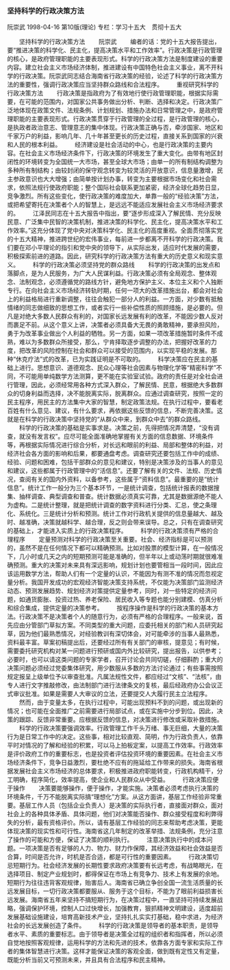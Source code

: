 ### 坚持科学的行政决策方法
阮崇武
1998-04-16
第10版(理论)
专栏：学习十五大　贯彻十五大

　　坚持科学的行政决策方法
　　阮崇武
　　编者的话：党的十五大报告提出，要“推进决策的科学化、民主化，提高决策水平和工作效率”。行政决策是行政管理的核心，是政府管理职能的主要表现形式。科学的行政决策方法是制度建设的重要内容。建立社会主义市场经济体制，推进建设有中国特色社会主义事业，离不开科学的行政决策。阮崇武同志结合海南省行政决策的经验，论述了科学的行政决策方法的重要性，强调行政决策应当坚持群众路线和合法程序。
　　重视研究科学的行政决策方法
　　行政决策是指政府为了有效地行使行政管理职能，根据实际需要，在可能的范围内，对国家公共事务做出分析、判断、选择和决定。行政决策广泛地体现在政策文件、法规条例、计划规划、措施办法和日常管理之中，是政府管理职能的主要表现形式。行政决策贯穿于行政管理的全过程，是行政管理的核心，是执政者政治意志、管理意志的集中体现。行政决策正确与否，牵涉国家、地区和千家万户的利益，影响几年、几十年甚至更长的历史过程，直接关系到国家的兴衰和人民的根本利益。
　　经济建设是社会活动的中心，也是行政决策的主要内容。在社会主义市场经济条件下，行政决策的环境发生了重大变化。由带有地区封闭性的环境转变为全国统一大市场，甚至全球大市场；由单一的所有制结构调整为多种所有制结构；由较封闭的保守观念转变为较灵活的开放意识，信息量激增，民主参政意识也大大增强；由简单按计划办事，转变为主要根据市场变化和社会需求，依照法规行使政府职能；整个国际社会联系更加紧密，经济全球化趋势日显，竞争激烈。所有这些变化，使行政决策的难度加大，单靠一般的“经验决策”方法，或把希望寄托在决策者个人的智慧上，是远远不能适应发展社会主义市场经济要求的。
　　江泽民同志在十五大报告中指出，要“逐步形成深入了解民情、充分反映民意、广泛集中民智的决策机制，推进决策的科学化、民主化，提高决策水平和工作效率。”这充分体现了党中央对决策科学化、民主化的高度重视。全面贯彻落实党的十五大精神，推进跨世纪的宏伟事业，每前进一步都离不开科学的行政决策。我们要在邓小平理论的指引和党中央的领导下，从实际出发，适应时代发展的需要，积极探索前进的道路。因此，研究科学的行政决策方法有重大的历史意义和现实意义。
　　科学的行政决策必须坚持党的群众路线
　　科学的行政决策的出发点和落脚点，是为人民服务，为广大人民谋利益。行政决策必须有全局观念、整体观念、法制观念，必须遵循党的路线方针，避免地方保护主义、本位主义和个人独断专行。在向社会主义市场经济转轨时期，任何一项大的改革措施出台，都会对社会上的利益格局进行重新调整，往往会触犯一部分人的利益。一方面，对少数有抵触情绪的同志做细致的思想工作，或者实行一些补偿性质的照顾措施，是必要的。但凡是对绝大多数人民群众有利的，对国家长远发展有利的改革，不能因少数人反对而裹足不前。从这个意义上讲，决策者必须具备大无畏的勇敢精神，要承担风险，勇于为改革事业做出个人利益的牺牲。另一方面，如果一项改革措施暂时条件不成熟，难以为多数群众所接受，那么，宁肯择取逐步调整的办法，把握好改革的力度，把改革的风险控制在社会和群众可以接受的范围内，以实现平稳的发展。那种“休克疗法”式的改革，已为实践证明是不可取的。
　　科学决策应在民主的基础上进行。思想意识、道德观念、民众心理等社会因素与物理化学等“精密科学”不同，不可能用单纯数学方法测算，更不能在实验室试验。政府的责任是对全社会进行管理，因此，必须经常用各种方式深入群众，了解民情、民意，根据绝大多数群众的切身利益而选择，决不能脱离实际，脱离群众。应通过调查研究，按照一定的民主程序，用民主的方法集中大家的智慧，制定政策法规。在执行过程中，要看老百姓有什么意见、建议，有什么要求，再依据这些反馈的信息，不断完善决策。这就是在科学的行政决策中坚持党的“从群众中来，到群众中去”的群众路线。
　　科学的行政决策的基础是实事求是。决策之前，先得把情况弄清楚，“没有调查，就没有发言权”。应尽可能全面准确地掌握有关方面的信息数据、环境条件等，再根据实际情况进行综合分析，对长远和眼前的利益、局部和整体的利益，对经济社会各方面的影响和后果，都要通盘考虑。调查研究还要包括工作中的成绩、经验、问题和困难，包括干部群众的意见和建议，特别是决策涉及的当事人的意见和建议，这些都属于行政管理中的“活信息”。还要了解有关的文件、法规、历史情况，查阅有关的国内外资料，以备参考，这些属于“资料信息”。最重要的是“统计信息”。统计工作一般分为三个基本环节，一是统计调查，包括统计报表的数据搜集、抽样调查、典型调查和普查。统计数据必须真实可靠，尤其是数据源绝不能人为虚构。二是统计整理，就是把统计调查的数字资料进行分类、汇总，使之条理化、系统化。三是统计分析和预测。统计工作对行政机关提供的信息量越大、越及时、越准确，决策就越科学、越合理，反之则会带来误导。总之，只有在调查研究的基础上，才能进入实质上的行政决策程序。
　　科学的行政决策须有严格的合理程序
　　定量预测对科学的行政决策至关重要。社会、经济指标是可以预测的，虽然不是在任何情况下都可以精确预测。比如对股票的模型计算，在一般情况下，几小时或几天之内的短期预测可能是准确的，但半年以上或动荡时期就很难准确预测。重大的决策对未来具有深远影响，规划计划也要管相当一段时间，因此应该运用数学方法，帮助人们有一个定量的认识，不能因为有测不准的情况而忽视定量分析。我国开发成功的宏观经济智能决策支持系统，不仅能为决策部门监测经济动态、预测发展趋势、规划经济对策提供定量参考，同时，对一些特定的经济问题，如通货膨胀、投资过热、养老保险、居民收入等专题也能分别建模、仿真分析和综合集成，提供定量的决策参考。
　　按程序操作是科学的行政决策的基本方法。行政决策不是决策者个人的随意行为，必须有严格的合理程序。一般来说，首先应由分管部门草拟方案。不同类型的重大问题，应委托相关的部门和人员研究起草，因为他们最熟悉情况，对经验教训有深切体会，对可能牵涉的当事人最熟悉，资料最丰富。草案初稿提出后，还要经过所有有关部门的审核，提意见；有时候，需要委托研究机构对某一问题进行预研或国内外比较研究，提出报告，以供参考；必要时，也可以请这类问题的专家学者，召开讨论会共同切磋，仔细斟酌；重大的决策问题必须经过党委集体研究，用少数服从多数的方法讨论通过；有些事需按照规定报呈上级单位予以审查批准。凡属法规性文件，都应经过“文核”、“法核”，由专人进行文字推敲修改，由法制部门进行法律条文的复核，最后经政府办公会议正式审议批准。如果是需要人大审议的立法，还要提交人大履行民主立法程序。
　　然而，由于变量太多，在执行过程中，可能出现预料不到的问题，或出现新的情况；也可能在全面推广之前需要进行局部试点，或在实施中分步到位。因此，决策的跟踪、反馈非常重要。应根据反馈的信息，对决策进行修改或采取补救措施。
　　科学的行政决策要强调效率。行政管理工作千头万绪、事无巨细，大量的决策行为是日常工作中的决定。这些事，相对比较直观、简明，作为行政负责人，依靠平时对情况的了解和经验的积累，可以马上拍板定案，以提高工作效率。行政效率是评价政府工作的重要标志，也是投资者评估投资环境的重要因素。在社会主义市场经济条件下，竞争日益激烈，要杜绝不应有的拖延给工作带来的损失。海南省根据发展社会主义市场经济的总体要求，积极推进政府职能转变，行政机构精干，分工明确，程序简化，效率提高，使企业和人民群众从中受益。
　　行政决策应便于操作
　　决策要能够操作，便于操作，才能实施。决策者必须考虑执行决策的环境条件，千万不能脱离实际搞“理想化”方案。从这方面讲，基层工作经验非常重要。基层工作人员（包括企业负责人）是决策的实际执行者，直接面对群众，面对社会上的各种具体矛盾、具体问题，他们对决策能否操作、群众接受程度和利弊得失的分析，最有资格评价。所以，请有基层工作经验的同志来帮助考虑决策，更能体现决策的现实性和可行性。海南省这几年制定的改革举措、法规条例，充分注意了操作的可能和方便，保证了决策的顺利执行。
　　注意决策执行中的成本问题。一项决策是否有足够的人力、物力、财力作保障，其经济效益和社会效益是否合算，时间是否允许，时机是否合适，都是可行性的重要因素。
　　行政决策切忌短期行为。社会经济发展的长期性要求政府决策要有长远考虑，有战略眼光，在选择项目、制定产业规划时，都得保证在市场上有竞争力、技术上有发展的余地。短期行为往往违背客观规律，贻害后人。海南省已确立争创全国一流生活质量的长远发展目标，一切行政决策都要服从、服务于这个目标，不能为了眼前利益损害长远发展。海南省五年来坚持不搞短期行为，在决策过程中，一直坚持可持续发展战略，强调保护环境，控制人口过快增长，加强教育，狠抓精神文明建设，适度超前发展基础设施建设，培育高新技术产业，坚持扎扎实实打基础，稳中求进，为经济社会的长远发展创造了条件。
　　科学的行政决策是领导者的基本职责，是领导者水平、素质的重要标志。由于领导者是决策全过程的组织者和指挥者，所以必须自觉地按照客观规律，运用科学的方法和先进的技术，依靠各方面专家和实际工作者的集体智慧进行决策。这样才能保证决策的客观全面，做到既有定性又有定量，既能分析当前又可预测未来，并且具有合法程序和民主精神。
